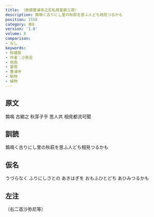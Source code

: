 ```yaml
---
title: （故郷豊浦寺之尼私房宴歌三首）
description: 鶉鳴く古りにし里の秋萩を思ふ人どち相見つるかも
position: 1558
category: 巻8
version: '1.0'
volume: 8
comparison:
- なし
keywords:
- 秋雑歌
- 作者：沙弥尼
- 飛鳥
- 宴席
- 豊浦寺
- 動物
- 植物
---
```


## 原文

鶉鳴 古郷之 秋芽子乎 思人共 相見都流可聞

## 訓読

鶉鳴く古りにし里の秋萩を思ふ人どち相見つるかも

## 仮名

うづらなく ふりにしさとの あきはぎを おもふひとどち あひみつるかも

## 左注

（右二首沙弥尼等）
